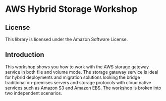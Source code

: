 # AWS Hybrid Storage Workshop

## License

This library is licensed under the Amazon Software License.

## Introduction

This workshop shows you how to work with the AWS storage gateway service in both file and volume mode. The storage gateway service is ideal for hybrid deployments and migration solutions looking the bridge traditional on-premises servers and storage protocols with cloud native services such as Amazon S3 and Amazon EBS. The workshop is broken into two independent scenarios.